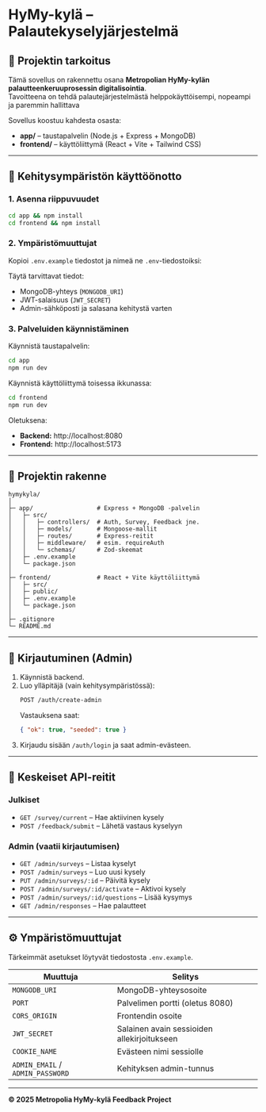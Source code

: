 
# HyMy-kylä – Palautekyselyjärjestelmä


## 🎯 Projektin tarkoitus

Tämä sovellus on rakennettu osana **Metropolian HyMy-kylän palautteenkeruuprosessin digitalisointia**.  
Tavoitteena on tehdä palautejärjestelmästä helppokäyttöisempi, nopeampi ja paremmin hallittava

Sovellus koostuu kahdesta osasta:

- **app/** – taustapalvelin (Node.js + Express + MongoDB)
- **frontend/** – käyttöliittymä (React + Vite + Tailwind CSS)

---

## 🚀 Kehitysympäristön käyttöönotto

### 1. Asenna riippuvuudet
```bash
cd app && npm install
cd frontend && npm install
```

### 2. Ympäristömuuttujat
Kopioi `.env.example` tiedostot ja nimeä ne `.env`-tiedostoiksi:


Täytä tarvittavat tiedot:
- MongoDB-yhteys (`MONGODB_URI`)
- JWT-salaisuus (`JWT_SECRET`)
- Admin-sähköposti ja salasana kehitystä varten

### 3. Palveluiden käynnistäminen
Käynnistä taustapalvelin:
```bash
cd app
npm run dev
```

Käynnistä käyttöliittymä toisessa ikkunassa:
```bash
cd frontend
npm run dev
```

Oletuksena:
- **Backend:** http://localhost:8080  
- **Frontend:** http://localhost:5173

---

## 🧱 Projektin rakenne
```
hymykyla/
│
├─ app/                  # Express + MongoDB -palvelin
│   ├─ src/
│   │   ├─ controllers/  # Auth, Survey, Feedback jne.
│   │   ├─ models/       # Mongoose-mallit
│   │   ├─ routes/       # Express-reitit
│   │   ├─ middleware/   # esim. requireAuth
│   │   └─ schemas/      # Zod-skeemat
│   ├─ .env.example
│   └─ package.json
│
├─ frontend/             # React + Vite käyttöliittymä
│   ├─ src/
│   ├─ public/
│   ├─ .env.example
│   └─ package.json
│
├─ .gitignore
└─ README.md
```

---

## 🔐 Kirjautuminen (Admin)

1. Käynnistä backend.  
2. Luo ylläpitäjä (vain kehitysympäristössä):
   ```bash
   POST /auth/create-admin
   ```
   Vastauksena saat:
   ```json
   { "ok": true, "seeded": true }
   ```
3. Kirjaudu sisään `/auth/login` ja saat admin-evästeen.

---

## 🧭 Keskeiset API-reitit

### Julkiset
- `GET /survey/current` – Hae aktiivinen kysely  
- `POST /feedback/submit` – Lähetä vastaus kyselyyn

### Admin (vaatii kirjautumisen)
- `GET /admin/surveys` – Listaa kyselyt  
- `POST /admin/surveys` – Luo uusi kysely  
- `PUT /admin/surveys/:id` – Päivitä kysely  
- `POST /admin/surveys/:id/activate` – Aktivoi kysely  
- `POST /admin/surveys/:id/questions` – Lisää kysymys  
- `GET /admin/responses` – Hae palautteet

---

## ⚙️ Ympäristömuuttujat
Tärkeimmät asetukset löytyvät tiedostosta `.env.example`.

| Muuttuja | Selitys |
|-----------|----------|
| `MONGODB_URI` | MongoDB-yhteysosoite |
| `PORT` | Palvelimen portti (oletus 8080) |
| `CORS_ORIGIN` | Frontendin osoite |
| `JWT_SECRET` | Salainen avain sessioiden allekirjoitukseen |
| `COOKIE_NAME` | Evästeen nimi sessiolle |
| `ADMIN_EMAIL` / `ADMIN_PASSWORD` | Kehityksen admin-tunnus |

---


**© 2025 Metropolia HyMy-kylä Feedback Project**
